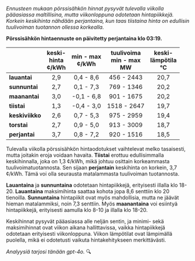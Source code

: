 *Ennusteen mukaan pörssisähkön hinnat pysyvät tulevalla viikolla pääasiassa maltillisina, mutta viikonloppuna odotetaan hintapiikkejä. Korkein keskihinta nähdään perjantaina, kun taas tiistaina hinta on edullisin tuulivoiman tuotannon ollessa korkealla.*

**Pörssisähkön hintaennuste on päivitetty perjantaina klo 03:19.**

|              | keski-<br>hinta<br>¢/kWh | min - max<br>¢/kWh | tuulivoima<br>min - max<br>MW | keski-<br>lämpötila<br>°C |
|:-------------|:----------------:|:----------------:|:-------------:|:-------------:|
| **lauantai**  | 2,9             | 0,4 - 8,6        | 456 - 2443    | 20,7          |
| **sunnuntai** | 2,7             | 0,1 - 7,3        | 769 - 1346    | 20,2          |
| **maanantai** | 3,0             | -0,1 - 6,8       | 901 - 1675    | 20,2          |
| **tiistai**   | 1,3             | -0,4 - 3,0       | 1518 - 2647   | 19,7          |
| **keskiviikko**| 2,6             | 0,7 - 5,3        | 975 - 2959    | 19,4          |
| **torstai**   | 2,7             | 0,9 - 5,0        | 913 - 3009    | 18,7          |
| **perjantai** | 3,7             | 0,8 - 7,2        | 920 - 1516    | 18,5          |

Tulevalla viikolla pörssisähkön hintaodotukset vaihtelevat melko tasaisesti, mutta joitakin eroja voidaan havaita. **Tiistai** erottuu edullisimmalla keskihinnalla, joka on 1,3 ¢/kWh, mikä johtuu osittain korkeammasta tuulivoimatuotannosta. Sen sijaan **perjantain** keskihinta on korkein, 3,7 ¢/kWh. Tämä voi olla seurausta matalammasta tuulivoiman tuotannosta.

**Lauantaina** ja **sunnuntaina** odotetaan hintapiikkejä, erityisesti illalla klo 18-20. **Lauantaina** maksimihinta saattaa kohota jopa 8,6 senttiin klo 20 tienoilla. **Sunnuntaina** hintapiikit ovat myös mahdollisia, mutta ne jäävät hieman matalammiksi, noin 7,3 senttiin. Myös **maanantaina** voi esiintyä hintapiikkejä, erityisesti aamulla klo 8-10 ja illalla klo 18-20.

Keskihinnat pysyvät pääasiassa alle neljän sentin, ja minimi- sekä maksimihinnat ovat viikon aikana hallittavissa, vaikka hintapiikkejä odotetaan erityisesti viikonloppuna. Viikon lämpötilat ovat lämpimällä puolella, mikä ei odotetusti vaikuta hintakehitykseen merkittävästi.

*Analyysiä tarjosi tänään gpt-4o.* 🔍
